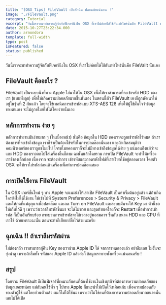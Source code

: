 ```yaml
---
title: "[OSX Tips] FileVault เปิดสักนิด ปลอดภัยแน่นอน !"
image: "./FileVault.png"
category: Tutorial
excerpt: "วันนี้เราจะมาทำความรู้จักกับฟีเจอร์นึงใน OSX ที่เราไม่ค่อยได้ใช้กันเท่าไหร่นั่นคือ FileVallt นั่นเอง"
date: 2015-10-27T23:22:34.000
author: arnondora
template: full-width
type: post
isFeatured: false
status: published
---
```


วันนี้เราจะมาทำความรู้จักกับฟีเจอร์นึงใน OSX ที่เราไม่ค่อยได้ใช้กันเท่าไหร่นั่นคือ FileVallt นั่นเอง

## FileVault คืออะไร ?
FileVault เป็นระบบนึงที่ทาง Apple ใส่มาให้ใน OSX เพื่อให้เราสามารถที่จะเข้ารหัส HDD ของเรา (แบบทั้งลูก) เพื่อให้เกิดความปลอดภัยมากขึ้นนั่นเอง ในตอนนี้ตัว FileVault เองก็ถูกพัฒนาให้อยู่ในรุ่นที่ 2 กันแล้ว โดยจะใช้เทคนิคการเข้ารหัสแบบ XTS-AES 128 เพื่อให้ผู้ใช้มั่นใจว่าข้อมูลของตนเอง จะไม่ถูกขโมยไปได้โดยง่ายนั่นเอง

## หลักการทำงาน ง่าย ๆ
หลักการทำงานมันง่ายมาก ๆ (ในเบื้องหน้า) นั่นคือ ข้อมูลใน HDD ของเราจะถูกเข้ารหัสไว้หมด ถ้าเราต้องการที่จะเข้าถึงข้อมูล เราก็จำเป็นต้องใช้รหัสในการปลดล๊อคนั่นเอง และถ้าเกิดสมมุติว่า คอมพิวเตอร์ของเราถูกขโมยไป โจรขโมยคอมเราก็จะไม่มีทางเข้าถึงข้อมูลได้ง่าย ๆ แน่นอนถึงแม้ว่าจะแกะ HDD ของเราออกไปใส่เครื่องอื่นก็ตาม
ฉะนั้นแล้วโดยรวม การเปิด FileVault จะทำให้เครื่องเราช้าลงเล็กน้อย เนื่องจาก จะต้องทำการ เข้ารหัสและถอดรหัสไฟล์ที่เราเรียกใช้อยู่ตลอดเวลา โดยตัว OSX จะให้เราใส่รหัสก่อนเข้าเครื่องเพื่อทำการปลดล๊อคเสมอ

## การเปิดใช้งาน FileVault
ใน OSX เวอร์ชั่นใหม่ ๆ ทาง Apple จะแนะนำให้เราเปิด FileVault เป็นค่าเริ่มต้นอยู่แล้ว แต่ถ้าเกิดใครยังไม่ได้ใช้งาน ให้เข้าไปที่ System Preferences \> Security & Privacy \> FileVault และให้กดที่แม่กุญแจเพื่อปลดล๊อก และกด Turn on FileVault และระบบมันจะให้ Key มา ตัวนี้ขอให้เก็บไว้ดี ๆ เพราะว่าเวลาลืมรหัสขึ้นมา จะได้ไม่ซวย และสุดท้ายเครื่องก็จะ Restart เพื่อทำการเข้ารหัส ก็เป็นอันเรียบร้อย
กระบวนการเข้ารหัสจะใช้เวลาอยู่พอสมควร ขึ้นกับ ขนาด HDD และ CPU ที่เราใช้ ด้วยเพราะฉะนั้น ตอนจะทำก็เสียบปลั๊กไว้ด้วยนะครับ

## ฉุกเฉิน !! ถ้าเราลืมรหัสผ่าน
ไม่ต้องกลัว เราสามารถกู้คืน Key ของเราผ่าน Apple ID ได้ จากการทดลองแล้ว อย่าลืมเลย ไม่งั้นจะยุ่งน่าดู เพราะถ้าลืมทั้ง รหัสและ Apple ID แล้วล่ะก็ ข้อมูลเราหายทั้งเครื่องแน่นอนครับ !

## สรุป
โดยรวม FileVault ก็เป็นฟีเจอร์ที่เหมาะกับคนที่ต้องใช้งานในเชิงธุรกิจที่ต้องการความปลอดภัยของข้อมูลเยอะหน่อย แต่กับคนใช้ทั่ว ๆ ไปทาง Apple ก็แนะนำให้เปิดไว้เหมือนกับ เพื่อความปลอดภัยของตัวผู้ใช้ แต่โดยส่วนตัวแล้ว ผมก็ไม่ได้ใช้นะ เพราะว่าไม่ใช่คนที่ต้องการความปลอดภัยมากขนาดนั้นเลยไม่ได้เปิด

